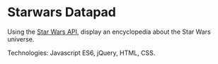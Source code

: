 # Starwars Datapad

Using the [Star Wars API](https://swapi.co), display an encyclopedia about the Star Wars universe.

Technologies:
Javascript ES6, jQuery, HTML, CSS.
